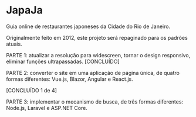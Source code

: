 # JapaJa
Guia online de restaurantes japoneses da Cidade do Rio de Janeiro.

Originalmente feito em 2012, este projeto será repaginado para os padrões atuais.

PARTE 1: atualizar a resolução para widescreen, tornar o design responsivo, eliminar funções ultrapassadas. 
[CONCLUÍDO]

PARTE 2: converter o site em uma aplicação de página única, de quatro formas diferentes: Vue.js, Blazor, Angular e React.js.

[CONCLUÍDO 1 de 4]

PARTE 3: implementar o mecanismo de busca, de três formas diferentes: Node.js, Laravel e ASP.NET Core.
